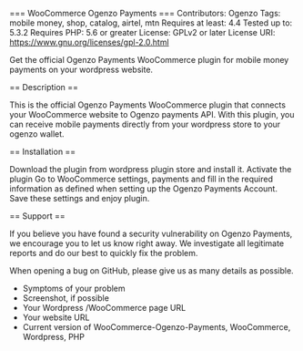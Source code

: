=== WooCommerce Ogenzo Payments ===
Contributors: Ogenzo
Tags: mobile money, shop, catalog, airtel, mtn
Requires at least: 4.4
Tested up to: 5.3.2
Requires PHP: 5.6 or greater
License: GPLv2 or later
License URI: https://www.gnu.org/licenses/gpl-2.0.html

Get the official Ogenzo Payments WooCommerce plugin for mobile money payments on your wordpress website.

== Description ==

This is the official Ogenzo Payments WooCommerce plugin that connects your WooCommerce website to Ogenzo payments API. With this plugin, you can receive mobile payments directly from your wordpress store to your ogenzo wallet. 

== Installation ==

Download the plugin from wordpress plugin store and install it.
Activate the plugin
Go to WooCommerce settings, payments and fill in the required information as defined when setting up the Ogenzo Payments Account.
Save these settings and enjoy plugin.


== Support ==

If you believe you have found a security vulnerability on Ogenzo Payments, we encourage you to let us know right away. We investigate all legitimate reports and do our best to quickly fix the problem.

When opening a bug on GitHub, please give us as many details as possible.

* Symptoms of your problem
* Screenshot, if possible
* Your Wordpress /WooCommerce page URL
* Your website URL
* Current version of WooCommerce-Ogenzo-Payments, WooCommerce, Wordpress, PHP

